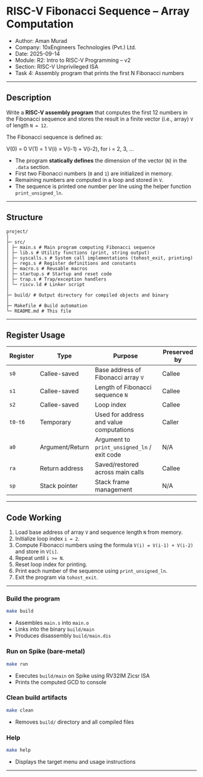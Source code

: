 # RISC-V Fibonacci Sequence – Array Computation

- Author:  Aman Murad  
- Company: 10xEngineers Technologies (Pvt.) Ltd.  
- Date:    2025-09-14  
- Module:  R2: Intro to RISC-V Programming – v2  
- Section: RISC-V Unprivileged ISA  
- Task 4:  Assembly program that prints the first N Fibonacci numbers  

---

## Description

Write a **RISC-V assembly program** that computes the first 12 numbers in the Fibonacci sequence and stores the result in a finite vector (i.e., array) `V` of length `N = 12`.  

The Fibonacci sequence is defined as:

V(0) = 0
V(1) = 1
V(i) = V(i-1) + V(i-2), for i = 2, 3, ...

- The program **statically defines** the dimension of the vector (`N`) in the `.data` section.  
- First two Fibonacci numbers (`0` and `1`) are initialized in memory.  
- Remaining numbers are computed in a loop and stored in `V`.  
- The sequence is printed one number per line using the helper function `print_unsigned_ln`.  

---

## Structure
```
project/
│
├─ src/
│ ├─ main.s # Main program computing Fibonacci sequence
│ ├─ lib.s # Utility functions (print, string output)
│ ├─ syscalls.s # System call implementations (tohost_exit, printing)
│ ├─ regs.s # Register definitions and constants
│ ├─ macro.s # Reusable macros
│ ├─ startup.s # Startup and reset code
│ ├─ trap.s # Trap/exception handlers
│ └─ riscv.ld # Linker script
│
├─ build/ # Output directory for compiled objects and binary
│
├─ Makefile # Build automation
└─ README.md # This file
```

---

## Register Usage

| Register | Type           | Purpose                                  | Preserved by |
|----------|----------------|------------------------------------------|--------------|
| `s0`     | Callee-saved   | Base address of Fibonacci array `V`      | Callee       |
| `s1`     | Callee-saved   | Length of Fibonacci sequence `N`         | Callee       |
| `s2`     | Callee-saved   | Loop index                               | Callee       |
| `t0-t6`  | Temporary      | Used for address and value computations  | Caller       |
| `a0`     | Argument/Return| Argument to `print_unsigned_ln` / exit code | N/A      |
| `ra`     | Return address | Saved/restored across main calls         | Callee       |
| `sp`     | Stack pointer  | Stack frame management                    | N/A          |

---

## Code Working

1. Load base address of array `V` and sequence length `N` from memory.  
2. Initialize loop index `i = 2`.  
3. Compute Fibonacci numbers using the formula `V(i) = V(i-1) + V(i-2)` and store in `V[i]`.  
4. Repeat until `i >= N`.  
5. Reset loop index for printing.  
6. Print each number of the sequence using `print_unsigned_ln`.  
7. Exit the program via `tohost_exit`.  

---

### Build the program
```bash
make build
```
- Assembles `main.s` into `main.o`  
- Links into the binary `build/main`  
- Produces disassembly `build/main.dis`

### Run on Spike (bare-metal)
```bash
make run
```
- Executes `build/main` on Spike using RV32IM Zicsr ISA  
- Prints the computed GCD to console

### Clean build artifacts
```bash
make clean
```
- Removes `build/` directory and all compiled files

### Help
```bash
make help
```
- Displays the target menu and usage instructions

---
